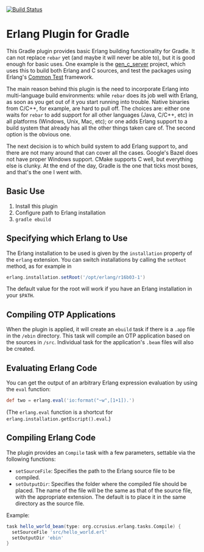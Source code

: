 [![Build Status](https://travis-ci.org/ccrusius/gradle-erlang-plugin.svg?branch=master)](https://travis-ci.org/ccrusius/gradle-erlang-plugin)

# Erlang Plugin for Gradle

This Gradle plugin provides basic Erlang building functionality for
Gradle. It can not replace `rebar` yet (and maybe it will never be
able to), but it is good enough for basic uses. One example is the
[gen_c_server](https://github.com/ccrusius/gen_c_server) project,
which uses this to build both Erlang and C sources, and test the
packages using Erlang's
[Common Test](http://erlang.org/doc/man/ct.html) framework.

The main reason behind this plugin is the need to incorporate Erlang
into multi-language build environments: while `rebar` does its job
well with Erlang, as soon as you get out of it you start running into
trouble. Native binaries from C/C++, for example, are hard to pull
off. The choices are: either one waits for `rebar` to add support for
all other languages (Java, C/C++, etc) in all platforms (Windows,
Unix, Mac, etc); or one adds Erlang support to a build system that
already has all the other things taken care of. The second option is
the obvious one.

The next decision is to which build system to add Erlang support to,
and there are not many around that can cover all the cases. Google's
Bazel does not have proper Windows support. CMake supports C well,
but everything else is clunky. At the end of the day, Gradle is the
one that ticks most boxes, and that's the one I went with.

## Basic Use

1. Install this plugin
2. Configure path to Erlang installation
3. `gradle ebuild`

## Specifying which Erlang to Use

The Erlang installation to be used is given by the `installation`
property of the `erlang` extension. You can switch installations by
calling the `setRoot` method, as for example in
```groovy
erlang.installation.setRoot('/opt/erlang/r16b03-1')
```
The default value for the root will work if you have an Erlang
installation in your `$PATH`.

## Compiling OTP Applications

When the plugin is applied, it will create an `ebuild` task if there
is a `.app` file in the `/ebin` directory. This task will compile an
OTP application based on the sources in `/src`. Individual task for
the application's `.beam` files will also be created.

## Evaluating Erlang Code

You can get the output of an arbitrary Erlang expression evaluation by
using the `eval` function:
```groovy
def two = erlang.eval('io:format("~w",[1+1]).')
```
(The `erlang.eval` function is a shortcut for
`erlang.installation.getEscript().eval`.)

## Compiling Erlang Code

The plugin provides an `Compile` task with a few parameters, settable via
the following functions:

* `setSourceFile`: Specifies the path to the Erlang source file to be
  compiled.
* `setOutputDir`: Specifies the folder where the compiled file should
  be placed. The name of the file will be the same as that of the
  source file, with the appropriate extension. The default is to place
  it in the same directory as the source file.

Example:
```groovy
task hello_world_beam(type: org.ccrusius.erlang.tasks.Compile) {
  setSourceFile 'src/hello_world.erl'
  setOutputDir 'ebin'
}
```
